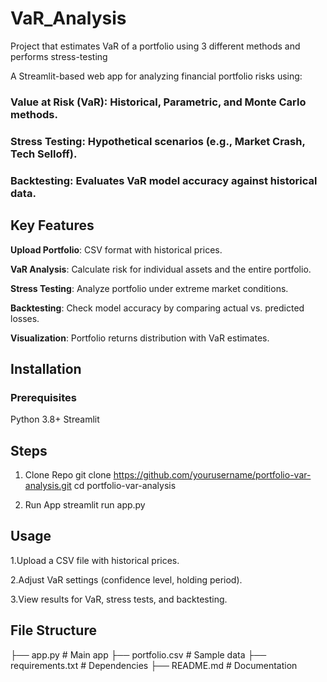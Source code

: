 # VaR_Analysis
Project that estimates VaR of a portfolio using 3 different methods and performs stress-testing

A Streamlit-based web app for analyzing financial portfolio risks using:

### Value at Risk (VaR): Historical, Parametric, and Monte Carlo methods.
### Stress Testing: Hypothetical scenarios (e.g., Market Crash, Tech Selloff).
### Backtesting: Evaluates VaR model accuracy against historical data.

## Key Features

**Upload Portfolio**: CSV format with historical prices.

**VaR Analysis**: Calculate risk for individual assets and the entire portfolio.

**Stress Testing**: Analyze portfolio under extreme market conditions.

**Backtesting**: Check model accuracy by comparing actual vs. predicted losses.

**Visualization**: Portfolio returns distribution with VaR estimates.

## Installation

### Prerequisites

Python 3.8+
Streamlit

## Steps

1. Clone Repo
   git clone https://github.com/yourusername/portfolio-var-analysis.git
   cd portfolio-var-analysis

2. Run App
   streamlit run app.py

## Usage

1.Upload a CSV file with historical prices.

2.Adjust VaR settings (confidence level, holding period).

3.View results for VaR, stress tests, and backtesting.

## File Structure

├── app.py               # Main app
├── portfolio.csv        # Sample data
├── requirements.txt     # Dependencies
├── README.md            # Documentation




